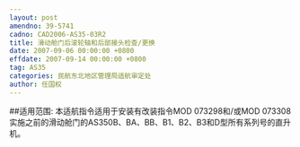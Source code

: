 ```yaml
---
layout: post
amendno: 39-5741
cadno: CAD2006-AS35-03R2
title: 滑动舱门后滚轮轴和后部接头检查/更换
date: 2007-09-06 00:00:00 +0800
effdate: 2007-09-14 00:00:00 +0800
tag: AS35
categories: 民航东北地区管理局适航审定处
author: 任国权
---
```


##适用范围:
本适航指令适用于安装有改装指令MOD 073298和/或MOD 073308实施之前的滑动舱门的AS350B、BA、BB、B1、B2、B3和D型所有系列号的直升机。

